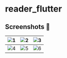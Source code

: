 # reader_flutter
## Screenshots 📸

| ![1](https://github.com/lycstar/reader_flutter/blob/master/1.jpg) | ![2](https://github.com/lycstar/reader_flutter/blob/master/2.jpg) | ![3](https://github.com/lycstar/reader_flutter/blob/master/3.jpg) |
| ------------------------------------------------------------ | ------------------------------------------------------------ | ------------------------------------------------------------ |
| ![4](https://github.com/lycstar/reader_flutter/blob/master/4.jpg) | ![5](https://github.com/lycstar/reader_flutter/blob/master/5.jpg) | ![6](https://github.com/lycstar/reader_flutter/blob/master/6.jpg) |
